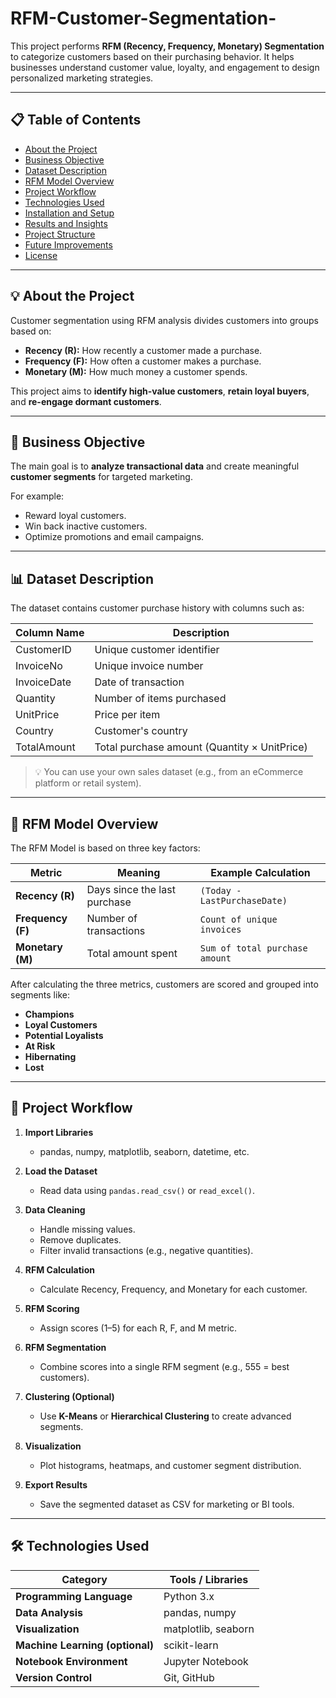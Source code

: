 # RFM-Customer-Segmentation-
This project performs **RFM (Recency, Frequency, Monetary) Segmentation** to categorize customers based on their purchasing behavior.   It helps businesses understand customer value, loyalty, and engagement to design personalized marketing strategies.

---

## 📋 Table of Contents
- [About the Project](#about-the-project)
- [Business Objective](#business-objective)
- [Dataset Description](#dataset-description)
- [RFM Model Overview](#rfm-model-overview)
- [Project Workflow](#project-workflow)
- [Technologies Used](#technologies-used)
- [Installation and Setup](#installation-and-setup)
- [Results and Insights](#results-and-insights)
- [Project Structure](#project-structure)
- [Future Improvements](#future-improvements)
- [License](#license)

---

## 💡 About the Project

Customer segmentation using RFM analysis divides customers into groups based on:
- **Recency (R):** How recently a customer made a purchase.
- **Frequency (F):** How often a customer makes a purchase.
- **Monetary (M):** How much money a customer spends.

This project aims to **identify high-value customers**, **retain loyal buyers**, and **re-engage dormant customers**.

---

## 🎯 Business Objective

The main goal is to **analyze transactional data** and create meaningful **customer segments** for targeted marketing.

For example:
- Reward loyal customers.
- Win back inactive customers.
- Optimize promotions and email campaigns.

---

## 📊 Dataset Description

The dataset contains customer purchase history with columns such as:

| Column Name        | Description |
|--------------------|-------------|
| CustomerID         | Unique customer identifier |
| InvoiceNo          | Unique invoice number |
| InvoiceDate        | Date of transaction |
| Quantity           | Number of items purchased |
| UnitPrice          | Price per item |
| Country            | Customer's country |
| TotalAmount        | Total purchase amount (Quantity × UnitPrice) |

> 💡 You can use your own sales dataset (e.g., from an eCommerce platform or retail system).

---

## 🧠 RFM Model Overview

The RFM Model is based on three key factors:

| Metric | Meaning | Example Calculation |
|--------|----------|---------------------|
| **Recency (R)** | Days since the last purchase | `(Today - LastPurchaseDate)` |
| **Frequency (F)** | Number of transactions | `Count of unique invoices` |
| **Monetary (M)** | Total amount spent | `Sum of total purchase amount` |

After calculating the three metrics, customers are scored and grouped into segments like:
- **Champions**
- **Loyal Customers**
- **Potential Loyalists**
- **At Risk**
- **Hibernating**
- **Lost**

---

## 🧭 Project Workflow

1. **Import Libraries**
   - pandas, numpy, matplotlib, seaborn, datetime, etc.

2. **Load the Dataset**
   - Read data using `pandas.read_csv()` or `read_excel()`.

3. **Data Cleaning**
   - Handle missing values.
   - Remove duplicates.
   - Filter invalid transactions (e.g., negative quantities).

4. **RFM Calculation**
   - Calculate Recency, Frequency, and Monetary for each customer.

5. **RFM Scoring**
   - Assign scores (1–5) for each R, F, and M metric.

6. **RFM Segmentation**
   - Combine scores into a single RFM segment (e.g., 555 = best customers).

7. **Clustering (Optional)**
   - Use **K-Means** or **Hierarchical Clustering** to create advanced segments.

8. **Visualization**
   - Plot histograms, heatmaps, and customer segment distribution.

9. **Export Results**
   - Save the segmented dataset as CSV for marketing or BI tools.

---

## 🛠 Technologies Used

| Category | Tools / Libraries |
|-----------|-------------------|
| **Programming Language** | Python 3.x |
| **Data Analysis** | pandas, numpy |
| **Visualization** | matplotlib, seaborn |
| **Machine Learning (optional)** | scikit-learn |
| **Notebook Environment** | Jupyter Notebook |
| **Version Control** | Git, GitHub |
